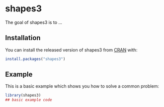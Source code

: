 # shapes3

<!-- badges: start -->
<!-- badges: end -->

The goal of shapes3 is to ...

## Installation

You can install the released version of shapes3 from [CRAN](https://CRAN.R-project.org) with:

``` r
install.packages("shapes3")
```

## Example

This is a basic example which shows you how to solve a common problem:

``` r
library(shapes3)
## basic example code
```

